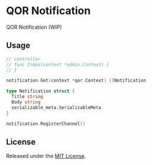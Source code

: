 # QOR Notification

QOR Notification (WIP)

## Usage

```go
// controller
// func Index(context *admin.Context) {
// }

notification.Get(context *qor.Context) []Notification

type Notification struct {
  Title string
  Body string
  serializable_meta.SerializableMeta
}

notification.RegisterChannel()
```

## License

Released under the [MIT License](http://opensource.org/licenses/MIT).
